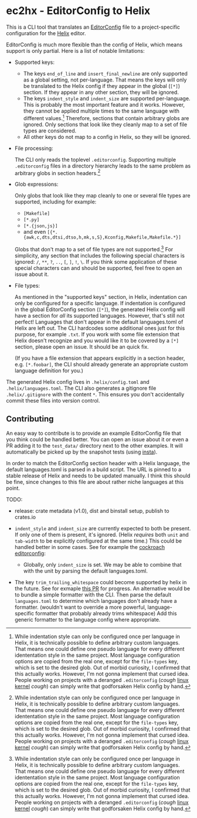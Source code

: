 # ec2hx - EditorConfig to Helix

This is a CLI tool that translates an [EditorConfig] file to a project-specific configuration for the [Helix] editor.

EditorConfig is much more flexible than the config of Helix, which means support is only partial.
Here is a list of notable limitations:

- Supported keys:

  - The keys `end_of_line` and `insert_final_newline` are only supported as a global setting, not per-language.
    That means the keys will only be translated to the Helix config if they appear in the global (`[*]`) section.
    If they appear in any other section, they will be ignored.
  - The keys `indent_style` and `indent_size` are supported per-language.
    This is probably the most important feature and it works.
    However, they cannot be applied multiple times to the same language with different values.[^1]
    Therefore, sections that contain arbitrary globs are ignored.
    Only sections that look like they cleanly map to a set of file types are considered.
  - All other keys do not map to a config in Helix, so they will be ignored.

- File processing:

  The CLI only reads the toplevel `.editorconfig`.
  Supporting multiple `.editorconfig` files in a directory hierarchy leads to the same problem as arbitrary globs in section headers.[^1]

- Glob expressions:

  Only globs that look like they map cleanly to one or several file types are supported, including for example:
  - `[Makefile]`
  - `[*.py]`
  - `[*.{json,js}]`
  - and even `[{*.{awk,c,dts,dtsi,dtso,h,mk,s,S},Kconfig,Makefile,Makefile.*}]`

  Globs that don't map to a set of file types are not supported.[^1]
  For simplicity, any section that includes the following special characters is ignored: `/`, `**`, `?`, `..`, `[`, `]`, `!`, `\`.
  If you think some application of these special characters can and should be supported, feel free to open an issue about it.

- File types:

  As mentioned in the "supported keys" section, in Helix, indentation can only be configured for a specific language.
  If indentation is configured in the global EditorConfig section (`[*]`), the generated Helix config will have a section for _all_ its supported languages.
  However, that's still not perfect!
  Languages that don't appear in the default languages.toml of Helix are left out.
  The CLI hardcodes some additional ones just for this purpose, for example `.txt`.
  If you work with some file extension that Helix doesn't recognize and you would like it to be covered by a `[*]` section, please open an issue.
  It should be an quick fix.

  (If you have a file extension that appears explicitly in a section header, e.g. `[*.foobar]`, the CLI should already generate an appropriate custom language definition for you.)

The generated Helix config lives in `.helix/config.toml` and `.helix/languages.toml`.
The CLI also generates a gitignore file `.helix/.gitignore` with the content `*`.
This ensures you don't accidentally commit these files into version control.

## Contributing

An easy way to contribute is to provide an example EditorConfig file that you think could be handled better.
You can open an issue about it or even a PR adding it to the `test_data/` directory next to the other examples.
It will automatically be picked up by the snapshot tests (using [insta](https://insta.rs/)).

In order to match the EditorConfig section header with a Helix language, the default languages.toml is parsed in a build script.
The URL is pinned to a stable release of Helix and needs to be updated manually.
I think this should be fine, since changes to this file are about rather niche languages at this point.

TODO:

- release: crate metadata (v1.0), dist and binstall setup, publish to crates.io

- `indent_style` and `indent_size` are currently expected to both be present.
  If only one of them is present, it's ignored.
  (Helix _requires_ both `unit` and `tab-width` to be explicitly configured at the same time.)
  This could be handled better in some cases.
  See for example the [cockroach editorconfig](./test_data/cockroach):
  - Globally, only `indent_size` is set.
    We may be able to combine that with the unit by parsing the default languages.toml.

- The key `trim_trailing_whitespace` could become supported by helix in the future.
  See for exmaple [this PR](https://github.com/helix-editor/helix/pull/8366) for progress.
  An alternative would be to bundle a simple formatter with the CLI.
  Then parse the default `languages.toml` to determine which languages don't already have a formatter.
  (wouldn't want to override a more powerful, language-specific formatter that probably already trims whitespace)
  Add this generic formatter to the language config where appropriate.

[^1]: While indentation style can only be configured once per language in Helix, it is technically possible to define arbitrary custom languages.
      That means one could define one pseudo language for every different idententation style in the same project.
      Most language configuration options are copied from the real one, except for the `file-types` key, which is set to the desired glob.
      Out of morbid curiosity, I confirmed that this actually works.
      However, I'm not gonna implement that cursed idea.
      People working on projects with a deranged `.editorconfig` (_cough_ [linux kernel](https://github.com/torvalds/linux/blob/7da9dfdd5a3dbfd3d2450d9c6a3d1d699d625c43/.editorconfig) _cough_) can simply write that godforsaken Helix config by hand.

[EditorConfig]: https://editorconfig.org/
[Helix]: https://helix-editor.com/
